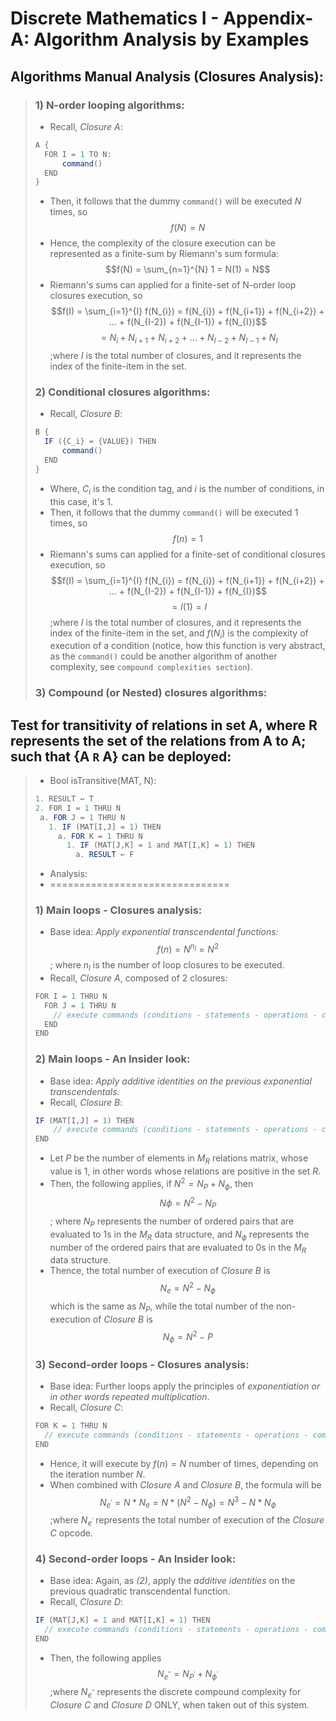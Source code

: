 # Discrete Mathematics I - Appendix-A: Algorithm Analysis by Examples

## Algorithms Manual Analysis (Closures Analysis): 
> ### 1) N-order looping algorithms:
> - Recall, _Closure A_:
> ```java
> A {
>   FOR I = 1 TO N:
>       command()
>   END
> }
> ```
> - Then, it follows that the dummy `command()` will be executed $N$ times, so $$f(N) = N$$
> - Hence, the complexity of the closure execution can be represented as a finite-sum by Riemann's sum formula: $$f(N) = \sum_{n=1}^{N} 1 = N(1) = N$$
> - Riemann's sums can applied for a finite-set of N-order loop closures execution, so $$f(I) = \sum_{i=1}^{I} f(N_{i}) = f(N_{i}) + f(N_{i+1}) + f(N_{i+2}) + ... + f(N_{I-2}) + f(N_{I-1}) + f(N_{I})$$
>                 $$= N_i + N_{i+1} + N_{i+2} + ... + N_{I-2} + N_{I-1} + N_{I}$$ ;where $I$ is the total number of closures, and it represents the index of the finite-item in the set.
> 
> ### 2) Conditional closures algorithms:
> - Recall, _Closure B_:
> ```java
> B {
>   IF ({C_i} = {VALUE}) THEN
>       command()
>   END
> }
> ```
> - Where, $C_i$ is the condition tag, and _i_ is the number of conditions, in this case, it's 1.
> - Then, it follows that the dummy `command()` will be executed $1$ times, so $$f(n) = 1$$
> - Riemann's sums can applied for a finite-set of conditional closures execution, so $$f(I) = \sum_{i=1}^{I} f(N_{i}) = f(N_{i}) + f(N_{i+1}) + f(N_{i+2}) + ... + f(N_{I-2}) + f(N_{I-1}) + f(N_{I})$$
>                $$=I(1)=I$$ ;where $I$ is the total number of closures, and it represents the index of the finite-item in the set, and $f(N_{i})$ is the complexity of execution of a condition (notice, how this function is very abstract, as the `command()` could be another algorithm of another complexity, see `compound complexities section`).
>   
> ### 3) Compound (or Nested) closures algorithms:
> 
> 

## Test for transitivity of relations in set A, where R represents the set of the relations from A to A; such that {A `R` A} can be deployed: 

> * Bool isTransitive(MAT, N):
> 
> ```java 
> 1. RESULT ← T
> 2. FOR I = 1 THRU N
>  a. FOR J = 1 THRU N
>    1. IF (MAT[I,J] = 1) THEN
>      a. FOR K = 1 THRU N
>        1. IF (MAT[J,K] = 1 and MAT[I,K] = 1) THEN
>          a. RESULT ← F
> ```
> * Analysis:
> * ===============================
> ### 1) Main loops - Closures analysis:
> - Base idea: _Apply exponential transcendental functions:_ $$f(n) = N^{n_l} = N^2$$; where ${n_l}$ is the number of loop closures to be executed.
> - Recall, _Closure A_, composed of 2 closures:  
> ```java
> FOR I = 1 THRU N
>   FOR J = 1 THRU N
>     // execute commands (conditions - statements - operations - compound closures)
>   END
> END
> ```
> 
> ### 2) Main loops - An Insider look:
> - Base idea: _Apply additive identities on the previous exponential transcendentals._
> - Recall, _Closure B_:
> ```java
> IF (MAT[I,J] = 1) THEN
>     // execute commands (conditions - statements - operations - compound closures)
> END
> ```
> - Let $P$ be the number of elements in $M_R$ relations matrix, whose value is 1, in other words whose relations are positive in the set $R$.
> - Then, the following applies, if $N^2=N_P+N_{\phi}$, then $$N{\phi}=N^2-N_P$$; where $N_P$ represents the number of ordered pairs that are evaluated to 1s in the $M_R$ data structure, and $N_{\phi}$ represents the number of the ordered pairs that are evaluated to 0s in the ${M_R}$ data structure.
> - Thence, the total number of execution of _Closure B_ is $$N_e=N^2-N_{\phi}$$ which is the same as ${N_P}$, while the total number of the non-execution of _Closure B_ is $$N_{\phi}=N^2-P$$
>   
> ### 3) Second-order loops - Closures analysis:
> - Base idea: Further loops apply the principles of _exponentiation or in other words repeated multiplication_.
> - Recall, _Closure C_:
> ```java
> FOR K = 1 THRU N
>   // execute commands (conditions - statements - operations - compound closures)
> END
> ```
> - Hence, it will execute by $f(n)=N$ number of times, depending on the iteration number $N$.
> - When combined with _Closure A_ and _Closure B_, the formula will be $$N_{e^{'}} = N * N_{e}=N * (N^2-N_{\phi}) = N^3 - N * N_{\phi}$$ ;where $N_{e^{'}}$ represents the total number of execution of the _Closure C_ opcode.
>
> ### 4) Second-order loops - An Insider look:
> - Base idea: Again, as _(2)_, apply the _additive identities_ on the previous quadratic transcendental function.
> - Recall, _Closure D_:
> ```java
> IF (MAT[J,K] = 1 and MAT[I,K] = 1) THEN
>   // execute commands (conditions - statements - operations - compound closures)
> END
> ```
> - Then, the following applies $$N_{e^{''}} = N_{P^{'}} + N_{{\phi}^{'}}$$ ;where $N_{e^{''}}$ represents the discrete compound complexity for _Closure C_ and _Closure D_ ONLY, when taken out of this system.
> 



